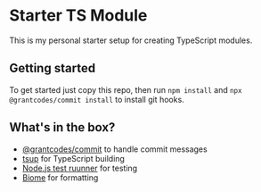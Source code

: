 # Starter TS Module

This is my personal starter setup for creating TypeScript modules.

## Getting started

To get started just copy this repo, then run `npm install` and `npx @grantcodes/commit install` to install git hooks.

## What's in the box?

- [@grantcodes/commit](https://github.com/grantcodes/commit) to handle commit messages
- [tsup](https://github.com/egoist/tsup) for TypeScript building
- [Node.js test ruunner](https://nodejs.org/api/test.html) for testing
- [Biome](https://biomejs.dev) for formatting
